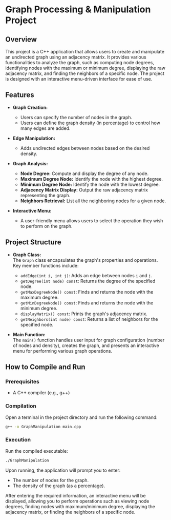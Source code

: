 # Graph Processing & Manipulation Project

## Overview

This project is a C++ application that allows users to create and manipulate an undirected graph using an adjacency matrix. It provides various functionalities to analyze the graph, such as computing node degrees, identifying nodes with the maximum or minimum degree, displaying the raw adjacency matrix, and finding the neighbors of a specific node. The project is designed with an interactive menu-driven interface for ease of use.

## Features

- **Graph Creation:**  
  - Users can specify the number of nodes in the graph.
  - Users can define the graph density (in percentage) to control how many edges are added.

- **Edge Manipulation:**  
  - Adds undirected edges between nodes based on the desired density.

- **Graph Analysis:**  
  - **Node Degree:** Compute and display the degree of any node.
  - **Maximum Degree Node:** Identify the node with the highest degree.
  - **Minimum Degree Node:** Identify the node with the lowest degree.
  - **Adjacency Matrix Display:** Output the raw adjacency matrix representing the graph.
  - **Neighbors Retrieval:** List all the neighboring nodes for a given node.

- **Interactive Menu:**  
  - A user-friendly menu allows users to select the operation they wish to perform on the graph.

## Project Structure

- **Graph Class:**  
  The `Graph` class encapsulates the graph's properties and operations. Key member functions include:
  - `addEdge(int i, int j)`: Adds an edge between nodes `i` and `j`.
  - `getDegree(int node) const`: Returns the degree of the specified node.
  - `getMaxDegreeNode() const`: Finds and returns the node with the maximum degree.
  - `getMinDegreeNode() const`: Finds and returns the node with the minimum degree.
  - `displayMatrix() const`: Prints the graph's adjacency matrix.
  - `getNeighbors(int node) const`: Returns a list of neighbors for the specified node.

- **Main Function:**  
  The `main()` function handles user input for graph configuration (number of nodes and density), creates the graph, and presents an interactive menu for performing various graph operations.

## How to Compile and Run

### Prerequisites

- A C++ compiler (e.g., g++)

### Compilation

Open a terminal in the project directory and run the following command:

```bash
g++ -o GraphManipulation main.cpp
```

### Execution

Run the compiled executable:

```bash
./GraphManipulation
```

Upon running, the application will prompt you to enter:
- The number of nodes for the graph.
- The density of the graph (as a percentage).

After entering the required information, an interactive menu will be displayed, allowing you to perform operations such as viewing node degrees, finding nodes with maximum/minimum degree, displaying the adjacency matrix, or finding the neighbors of a specific node.
